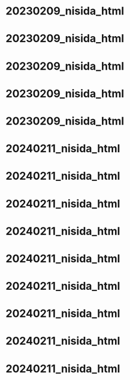 # 20230209_nisida_html
# 20230209_nisida_html
# 20230209_nisida_html
# 20230209_nisida_html
# 20230209_nisida_html
# 20240211_nisida_html
# 20240211_nisida_html
# 20240211_nisida_html
# 20240211_nisida_html
# 20240211_nisida_html
# 20240211_nisida_html
# 20240211_nisida_html
# 20240211_nisida_html
# 20240211_nisida_html
